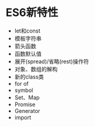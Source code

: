 # ES6新特性

- let和const
- 模板字符串
- 箭头函数
- 函数默认值
- 展开(spread)/省略(rest)操作符
- 对象、数组的解构
- 新的class类
- for of 
- symbol
- Set、Map
- Promise
- Generator
- import